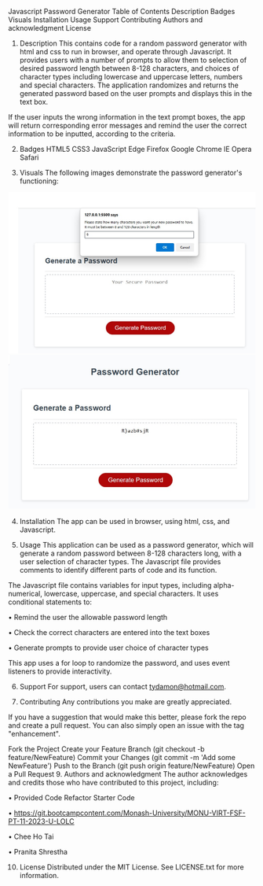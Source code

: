 Javascript Password Generator
Table of Contents
Description
Badges
Visuals
Installation
Usage
Support
Contributing
Authors and acknowledgment
License
1. Description
This contains code for a random password generator with html and css to run in browser, and operate through Javascript. It provides users with a number of prompts to allow them to selection of desired password length between 8-128 characters, and choices of character types including lowercase and uppercase letters, numbers and special characters. The application randomizes and returns the generated password based on the user prompts and displays this in the text box.

If the user inputs the wrong information in the text prompt boxes, the app will return corresponding error messages and remind the user the correct information to be inputted, according to the criteria.

2. Badges
HTML5 CSS3 JavaScript Edge Firefox Google Chrome IE Opera Safari

3. Visuals
The following images demonstrate the password generator's functioning:

![Screenshot1](./Assets/pw2.jpg) ![Screenshot2](./Assets/pw1.jpg)

4. Installation
The app can be used in browser, using html, css, and Javascript.

5. Usage
This application can be used as a password generator, which will generate a random password between 8-128 characters long, with a user selection of character types. The Javascript file provides comments to identify different parts of code and its function.

The Javascript file contains variables for input types, including alpha-numerical, lowercase, uppercase, and special characters. It uses conditional statements to:

• Remind the user the allowable password length

• Check the correct characters are entered into the text boxes

• Generate prompts to provide user choice of character types

This app uses a for loop to randomize the password, and uses event listeners to provide interactivity.

6. Support
For support, users can contact tydamon@hotmail.com.

8. Contributing
Any contributions you make are greatly appreciated.

If you have a suggestion that would make this better, please fork the repo and create a pull request. You can also simply open an issue with the tag "enhancement".

Fork the Project
Create your Feature Branch (git checkout -b feature/NewFeature)
Commit your Changes (git commit -m 'Add some NewFeature')
Push to the Branch (git push origin feature/NewFeature)
Open a Pull Request
9. Authors and acknowledgment
The author acknowledges and credits those who have contributed to this project, including:

• Provided Code Refactor Starter Code

• https://git.bootcampcontent.com/Monash-University/MONU-VIRT-FSF-PT-11-2023-U-LOLC

• Chee Ho Tai

• Pranita Shrestha

10. License
Distributed under the MIT License. See LICENSE.txt for more information.
